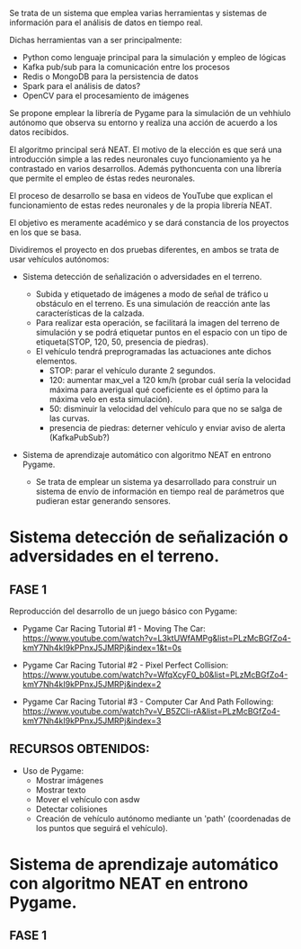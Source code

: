Se trata de un sistema que emplea varias herramientas y sistemas de información para el análisis de datos en tiempo real.

Dichas herramientas van a ser principalmente:
- Python como lenguaje principal para la simulación y empleo de lógicas
- Kafka pub/sub para la comunicación entre los procesos
- Redis o MongoDB para la persistencia de datos
- Spark para el análisis de datos?
- OpenCV para el procesamiento de imágenes


Se propone emplear la librería de Pygame para la simulación de un vehhíulo autónomo que observa su entorno y realiza una acción de acuerdo a los datos recibidos.

El algoritmo principal será NEAT. El motivo de la elección es que será una introducción simple a las redes neuronales cuyo funcionamiento ya he contrastado en varios desarrollos. Además pythoncuenta con una librería que permite el empleo de éstas redes neuronales.

El proceso de desarrollo se basa en videos de YouTube que explican el funcionamiento de estas redes neuronales y de la propia librería NEAT.

El objetivo es meramente académico y se dará constancia de los proyectos en los que se basa.


Dividiremos el proyecto en dos pruebas diferentes, en ambos se trata de usar vehículos autónomos:

- Sistema detección de señalización o adversidades en el terreno.
    - Subida y etiquetado de imágenes a modo de señal de tráfico u obstáculo en el terreno. Es una simulación de reacción ante las características de la calzada.
    - Para realizar esta operación, se facilitará la imagen del terreno de simulación y se podrá etiquetar puntos en el espacio con un tipo de etiqueta(STOP, 120, 50, presencia de piedras).
    - El vehículo tendrá preprogramadas las actuaciones ante dichos elementos.
        - STOP: parar el vehículo durante 2 segundos.
        - 120: aumentar max_vel a 120 km/h (probar cuál sería la velocidad máxima para averigual qué coeficiente es el óptimo para la máxima velo en esta simulación).
        - 50: disminuir la velocidad del vehículo para que no se salga de las curvas.
        - presencia de piedras: deterner vehículo y enviar aviso de alerta (KafkaPubSub?)
        

- Sistema de aprendizaje automático con algoritmo NEAT en entrono Pygame.
    - Se trata de emplear un sistema ya desarrollado para construir un sistema de envío de información en tiempo real de parámetros que pudieran estar generando sensores.


# Sistema detección de señalización o adversidades en el terreno.
## FASE 1
Reproducción del desarrollo de un juego básico con Pygame:
- Pygame Car Racing Tutorial #1 - Moving The Car: https://www.youtube.com/watch?v=L3ktUWfAMPg&list=PLzMcBGfZo4-kmY7Nh4kI9kPPnxJ5JMRPj&index=1&t=0s

- Pygame Car Racing Tutorial #2 - Pixel Perfect Collision: https://www.youtube.com/watch?v=WfqXcyF0_b0&list=PLzMcBGfZo4-kmY7Nh4kI9kPPnxJ5JMRPj&index=2

- Pygame Car Racing Tutorial #3 - Computer Car And Path Following: https://www.youtube.com/watch?v=V_B5ZCli-rA&list=PLzMcBGfZo4-kmY7Nh4kI9kPPnxJ5JMRPj&index=3

## RECURSOS OBTENIDOS:
- Uso de Pygame:
    - Mostrar imágenes
    - Mostrar texto
    - Mover el vehículo con asdw
    - Detectar colisiones
    - Creación de vehículo autónomo mediante un 'path' (coordenadas de los puntos que seguirá el vehículo).


# Sistema de aprendizaje automático con algoritmo NEAT en entrono Pygame.
## FASE 1
